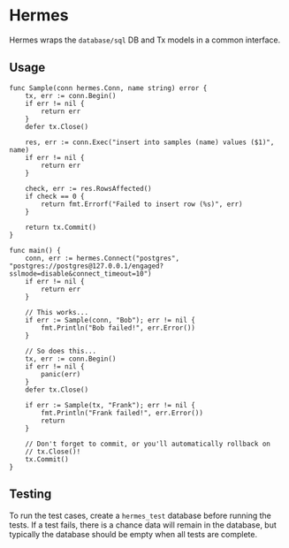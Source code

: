 # Hermes 

Hermes wraps the `database/sql` DB and Tx models in a common interface.

## Usage

    func Sample(conn hermes.Conn, name string) error {
        tx, err := conn.Begin()
        if err != nil {
            return err
        }
        defer tx.Close()

        res, err := conn.Exec("insert into samples (name) values ($1)", name)
        if err != nil {
            return err
        }

        check, err := res.RowsAffected()
        if check == 0 {
            return fmt.Errorf("Failed to insert row (%s)", err)
        }

        return tx.Commit()
    }

    func main() {
        conn, err := hermes.Connect("postgres", "postgres://postgres@127.0.0.1/engaged?sslmode=disable&connect_timeout=10")
        if err != nil {
            return err
        }

        // This works...
        if err := Sample(conn, "Bob"); err != nil {
            fmt.Println("Bob failed!", err.Error())
        }

        // So does this...
        tx, err := conn.Begin()
        if err != nil {
            panic(err)
        }
        defer tx.Close()

        if err := Sample(tx, "Frank"); err != nil {
            fmt.Println("Frank failed!", err.Error())
            return
        }

        // Don't forget to commit, or you'll automatically rollback on 
        // tx.Close()!
        tx.Commit() 
    }

## Testing

To run the test cases, create a `hermes_test` database before running the tests.
If a test fails, there is a chance data will remain in the database, but 
typically the database should be empty when all tests are complete.
